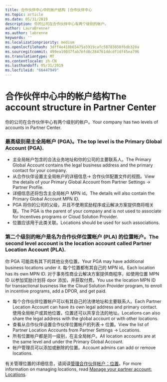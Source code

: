 ```yaml
---
title: 合作伙伴中心中的帐户结构 |合作伙伴中心
ms.topic: article
ms.date: 05/31/2019
description: 你的公司在合作伙伴中心有两个级别的帐户。
author: LauraBrenner
ms.author: labrenne
keywords: ''
ms.localizationpriority: medium
ms.openlocfilehash: 3dff4e418b65475a5919cafc58783858f6db320a
ms.sourcegitcommit: 499ea19037fab7bfd8c284761ddcdf1df45ea796
ms.translationtype: MT
ms.contentlocale: zh-CN
ms.lasthandoff: 05/31/2019
ms.locfileid: "66447949"
---
```

# <a name="the-account-structure-in-partner-center"></a><span data-ttu-id="2b1e7-103">合作伙伴中心中的帐户结构</span><span class="sxs-lookup"><span data-stu-id="2b1e7-103">The account structure in Partner Center</span></span>

<span data-ttu-id="2b1e7-104">你的公司在合作伙伴中心有两个级别的帐户。</span><span class="sxs-lookup"><span data-stu-id="2b1e7-104">Your company has two levels of accounts in Partner Center.</span></span> 

### <a name="the-top-level-is-the-primary-global-account-pga"></a><span data-ttu-id="2b1e7-105">最高级别是主全局帐户 (PGA)。</span><span class="sxs-lookup"><span data-stu-id="2b1e7-105">The top level is the Primary Global Account (PGA).</span></span>

- <span data-ttu-id="2b1e7-106">主全局帐户包含的合法业务地址和你的公司的主要联系人。</span><span class="sxs-lookup"><span data-stu-id="2b1e7-106">The Primary Global Account contains the legal business address and the primary contact for your company.</span></span> 
- <span data-ttu-id="2b1e7-107">从合作伙伴设置主全局帐户的详细信息-> 合作伙伴配置文件的视图。</span><span class="sxs-lookup"><span data-stu-id="2b1e7-107">View the details of your Primary Global Account from Partner Settings -> Partner Profile.</span></span>
- <span data-ttu-id="2b1e7-108">详细信息还将包含主全局帐户 MPN id。</span><span class="sxs-lookup"><span data-stu-id="2b1e7-108">The details will also contain the Primary Global Account MPN ID.</span></span> 
- <span data-ttu-id="2b1e7-109">PGA 将你的公司的父级，并且不使用奖励程序或云解决方案提供商将相关联。</span><span class="sxs-lookup"><span data-stu-id="2b1e7-109">The PGA is the parent of your company and is not used to associate for Incentives programs or Cloud Solution Provider.</span></span> 
- <span data-ttu-id="2b1e7-110">位置应该用于此类关联。</span><span class="sxs-lookup"><span data-stu-id="2b1e7-110">Locations should be used for such associations.</span></span>

### <a name="the-second-level-account-is-the-location-account-called-partner-location-account-pla"></a><span data-ttu-id="2b1e7-111">第二个级别的帐户是名为合作伙伴位置帐户 (PLA) 的位置帐户。</span><span class="sxs-lookup"><span data-stu-id="2b1e7-111">The second level account is the location account called Partner Location Account (PLA).</span></span>

<span data-ttu-id="2b1e7-112">你 PGA 可能具有其下的其他业务位置。</span><span class="sxs-lookup"><span data-stu-id="2b1e7-112">Your PGA may have additional business locations under it.</span></span> <span data-ttu-id="2b1e7-113">每个位置都有其自己的 MPN id。</span><span class="sxs-lookup"><span data-stu-id="2b1e7-113">Each location has its own MPN ID.</span></span>  <span data-ttu-id="2b1e7-114">对于事务性商业云解决方案提供商程序，如使用位置 MPN ID 以参加奖励计划将 dpor 添加，并获取付费。</span><span class="sxs-lookup"><span data-stu-id="2b1e7-114">You use the location MPN ID for transactional business like the Cloud Solution Provider program, to enroll in incentive programs, add a DPOR, and get paid.</span></span> 

- <span data-ttu-id="2b1e7-115">每个合作伙伴位置帐户可以有其自己的法律地址和主要联系人。</span><span class="sxs-lookup"><span data-stu-id="2b1e7-115">Each Partner Location Account can have its own legal address and primary contact.</span></span> <span data-ttu-id="2b1e7-116">使用全局帐户或其他位置，位置还可以共享合法的地址。</span><span class="sxs-lookup"><span data-stu-id="2b1e7-116">Locations can also share the legal address with the global account or with other locations.</span></span>
- <span data-ttu-id="2b1e7-117">查看从合作伙伴设置合作伙伴位置帐户的列表-> 位置。</span><span class="sxs-lookup"><span data-stu-id="2b1e7-117">View the list of Partner Location Accounts from Partner Settings -> Locations.</span></span>
- <span data-ttu-id="2b1e7-118">所有位置帐户都是同一级别，在主全局帐户。</span><span class="sxs-lookup"><span data-stu-id="2b1e7-118">All location accounts are at the same level and under the Primary Global Account.</span></span>
- <span data-ttu-id="2b1e7-119">帐户管理员可以添加或删除的位置。</span><span class="sxs-lookup"><span data-stu-id="2b1e7-119">Account admins can add or remove locations.</span></span>

<span data-ttu-id="2b1e7-120">有关管理位置的详细信息，请阅读[管理合作伙伴帐户：位置](manage-locations.md)。</span><span class="sxs-lookup"><span data-stu-id="2b1e7-120">For more information on managing locations, read [Manage your partner account: Locations](manage-locations.md).</span></span> 




















